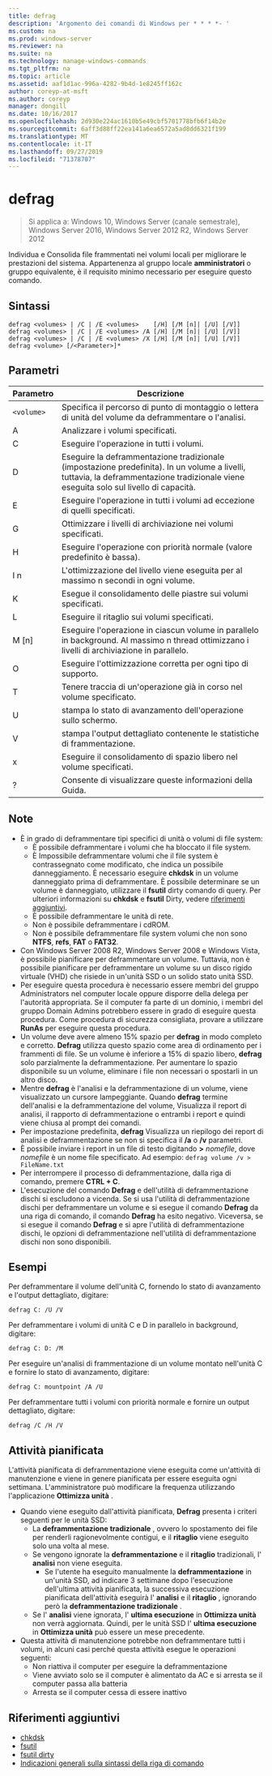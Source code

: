 ```yaml
---
title: defrag
description: 'Argomento dei comandi di Windows per * * * *- '
ms.custom: na
ms.prod: windows-server
ms.reviewer: na
ms.suite: na
ms.technology: manage-windows-commands
ms.tgt_pltfrm: na
ms.topic: article
ms.assetid: aaf1d1ac-996a-4282-9b4d-1e8245ff162c
author: coreyp-at-msft
ms.author: coreyp
manager: dongill
ms.date: 10/16/2017
ms.openlocfilehash: 2d930e224ac1610b5e49cbf5701778bfb6f14b2e
ms.sourcegitcommit: 6aff3d88ff22ea141a6ea6572a5ad8dd6321f199
ms.translationtype: MT
ms.contentlocale: it-IT
ms.lasthandoff: 09/27/2019
ms.locfileid: "71378707"
---
```

# <a name="defrag"></a>defrag

>Si applica a: Windows 10, Windows Server (canale semestrale), Windows Server 2016, Windows Server 2012 R2, Windows Server 2012

Individua e Consolida file frammentati nei volumi locali per migliorare le prestazioni del sistema.
Appartenenza al gruppo locale **amministratori** o gruppo equivalente, è il requisito minimo necessario per eseguire questo comando.

## <a name="syntax"></a>Sintassi
```
defrag <volumes> | /C | /E <volumes>    [/H] [/M [n]| [/U] [/V]]
defrag <volumes> | /C | /E <volumes> /A [/H] [/M [n]| [/U] [/V]]
defrag <volumes> | /C | /E <volumes> /X [/H] [/M [n]| [/U] [/V]]
defrag <volume> [/<Parameter>]*
```
## <a name="parameters"></a>Parametri

|Parametro|Descrizione|
|-------|--------|
|`<volume>`|Specifica il percorso di punto di montaggio o lettera di unità del volume da deframmentare o l'analisi.|
|A|Analizzare i volumi specificati.|
|C|Eseguire l'operazione in tutti i volumi.|
|D|Eseguire la deframmentazione tradizionale (impostazione predefinita). In un volume a livelli, tuttavia, la deframmentazione tradizionale viene eseguita solo sul livello di capacità.|
|E|Eseguire l'operazione in tutti i volumi ad eccezione di quelli specificati.|
|G|Ottimizzare i livelli di archiviazione nei volumi specificati.|
|H|Eseguire l'operazione con priorità normale (valore predefinito è bassa).|
|I n|L'ottimizzazione del livello viene eseguita per al massimo n secondi in ogni volume.|
|K|Esegue il consolidamento delle piastre sui volumi specificati.|
|L|Eseguire il ritaglio sui volumi specificati.|
|M [n]|Eseguire l'operazione in ciascun volume in parallelo in background. Al massimo n thread ottimizzano i livelli di archiviazione in parallelo.|
|O|Eseguire l'ottimizzazione corretta per ogni tipo di supporto.|
|T|Tenere traccia di un'operazione già in corso nel volume specificato.|
|U|stampa lo stato di avanzamento dell'operazione sullo schermo.|
|V|stampa l'output dettagliato contenente le statistiche di frammentazione.|
|x|Eseguire il consolidamento di spazio libero nel volume specificati.|
|?|Consente di visualizzare queste informazioni della Guida.|

## <a name="remarks"></a>Note
- È in grado di deframmentare tipi specifici di unità o volumi di file system:
  -   È possibile deframmentare i volumi che ha bloccato il file system.
  -   È Impossibile deframmentare volumi che il file system è contrassegnato come modificato, che indica un possibile danneggiamento. È necessario eseguire **chkdsk** in un volume danneggiato prima di deframmentare. È possibile determinare se un volume è danneggiato, utilizzare il **fsutil** dirty comando di query. Per ulteriori informazioni su **chkdsk** e **fsutil** Dirty, vedere [riferimenti aggiuntivi](defrag.md#BKMK_additionalRef).
  -   È possibile deframmentare le unità di rete.
  -   Non è possibile deframmentare i cdROM.
  -   Non è possibile deframmentare file system volumi che non sono **NTFS**, **refs**, **FAT** o **FAT32**.
- Con Windows Server 2008 R2, Windows Server 2008 e Windows Vista, è possibile pianificare per deframmentare un volume. Tuttavia, non è possibile pianificare per deframmentare un volume su un disco rigido virtuale (VHD) che risiede in un'unità SSD o un solido stato unità SSD.
- Per eseguire questa procedura è necessario essere membri del gruppo Administrators nel computer locale oppure disporre della delega per l'autorità appropriata. Se il computer fa parte di un dominio, i membri del gruppo Domain Admins potrebbero essere in grado di eseguire questa procedura. Come procedura di sicurezza consigliata, provare a utilizzare **RunAs** per eseguire questa procedura.
- Un volume deve avere almeno 15% spazio per **defrag** in modo completo e corretto. **Defrag** utilizza questo spazio come area di ordinamento per i frammenti di file. Se un volume è inferiore a 15% di spazio libero, **defrag** solo parzialmente la deframmentazione. Per aumentare lo spazio disponibile su un volume, eliminare i file non necessari o spostarli in un altro disco.
- Mentre **defrag** è l'analisi e la deframmentazione di un volume, viene visualizzato un cursore lampeggiante. Quando **defrag** termine dell'analisi e la deframmentazione del volume, Visualizza il report di analisi, il rapporto di deframmentazione o entrambi i report e quindi viene chiusa al prompt dei comandi.
- Per impostazione predefinita, **defrag** Visualizza un riepilogo dei report di analisi e deframmentazione se non si specifica il **/a** o **/v** parametri.
- È possibile inviare i report in un file di testo digitando **>** <em>nomefile</em>, dove *nomefile* è un nome file specificato. Ad esempio: `defrag volume /v > FileName.txt`
- Per interrompere il processo di deframmentazione, dalla riga di comando, premere **CTRL + C**.
- L'esecuzione del comando **Defrag** e dell'utilità di deframmentazione dischi si escludono a vicenda. Se si usa l'utilità di deframmentazione dischi per deframmentare un volume e si esegue il comando **Defrag** da una riga di comando, il comando **Defrag** ha esito negativo. Viceversa, se si esegue il comando **Defrag** e si apre l'utilità di deframmentazione dischi, le opzioni di deframmentazione nell'utilità di deframmentazione dischi non sono disponibili.

## <a name="BKMK_examples"></a>Esempi
Per deframmentare il volume dell'unità C, fornendo lo stato di avanzamento e l'output dettagliato, digitare:
```
defrag C: /U /V
```
Per deframmentare i volumi di unità C e D in parallelo in background, digitare:
```
defrag C: D: /M
```
Per eseguire un'analisi di frammentazione di un volume montato nell'unità C e fornire lo stato di avanzamento, digitare:
```
defrag C: mountpoint /A /U
```
Per deframmentare tutti i volumi con priorità normale e fornire un output dettagliato, digitare:
```
defrag /C /H /V
```

## <a name="BKMK_scheduledTask"></a>Attività pianificata
L'attività pianificata di deframmentazione viene eseguita come un'attività di manutenzione e viene in genere pianificata per essere eseguita ogni settimana. L'amministratore può modificare la frequenza utilizzando l'applicazione **Ottimizza unità** .
- Quando viene eseguito dall'attività pianificata, **Defrag** presenta i criteri seguenti per le unità SSD:
   - La **deframmentazione tradizionale** , ovvero lo spostamento dei file per renderli ragionevolmente contigui, e il **ritaglio** viene eseguito solo una volta al mese.
   - Se vengono ignorate la **deframmentazione** e il **ritaglio** tradizionali, l' **analisi** non viene eseguita.
      - Se l'utente ha eseguito manualmente la **deframmentazione** in un'unità SSD, ad indicare 3 settimane dopo l'esecuzione dell'ultima attività pianificata, la successiva esecuzione pianificata dell'attività eseguirà l' **analisi** e il **ritaglio** , ignorando però la **deframmentazione tradizionale** .
   - Se l' **analisi** viene ignorata, l' **ultima esecuzione** in **Ottimizza unità** non verrà aggiornata.  Quindi, per le unità SSD l' **ultima esecuzione** in **Ottimizza unità** può essere un mese precedente.
- Questa attività di manutenzione potrebbe non deframmentare tutti i volumi, in alcuni casi perché questa attività esegue le operazioni seguenti:
   - Non riattiva il computer per eseguire la deframmentazione
   - Viene avviato solo se il computer è alimentato da AC e si arresta se il computer passa alla batteria
   - Arresta se il computer cessa di essere inattivo

## <a name="BKMK_additionalRef"></a>Riferimenti aggiuntivi
-   [chkdsk](chkdsk.md)
-   [fsutil](fsutil.md)
-   [fsutil dirty](fsutil-dirty.md)
-   [Indicazioni generali sulla sintassi della riga di comando](command-line-syntax-key.md)
